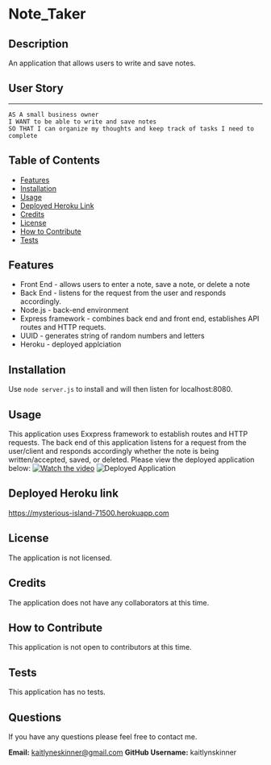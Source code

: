 # Note_Taker

## Description
An application that allows users to write and save notes.

## User Story
***
```
AS A small business owner
I WANT to be able to write and save notes
SO THAT I can organize my thoughts and keep track of tasks I need to complete
```

 ## Table of Contents
  * [Features](#features)
  * [Installation](#installation)
  * [Usage](#usage)
  * [Deployed Heroku Link](#deployedherokulink)
  * [Credits](#credits)
  * [License](#license)
  * [How to Contribute](#howtocontribute)
  * [Tests](#tests)
  
  ## Features
  * Front End - allows users to enter a note, save a note, or delete a note
  * Back End - listens for the request from the user and responds accordingly.
  * Node.js - back-end environment
  * Express framework - combines back end and front end, establishes API routes and HTTP requets.
  * UUID - generates string of random numbers and letters
  * Heroku - deployed applciation


  ## Installation
  Use ```node server.js``` to install and will then listen for localhost:8080.

  ## Usage 
  This application uses Exxpress framework to establish routes and HTTP requests. The back end of this application listens for a request from the user/client and responds accordingly whether the note is being written/accepted, saved, or deleted. Please view the deployed application below:
  [![Watch the video](https://img.youtube.com/vi//0.jpg)](https://www.youtube.com/watch?v=)
  ![Deployed Application](?raw=true)

  ## Deployed Heroku link
  https://mysterious-island-71500.herokuapp.com 

  ## License
  The application is not licensed.

  ## Credits
  The application does not have any collaborators at this time.
     
  ## How to Contribute
  This application is not open to contributors at this time.

  ## Tests
  This application has no tests.

  ## Questions
  If you have any questions please feel free to contact me.

  **Email:** kaitlyneskinner@gmail.com
  **GitHub Username:**  kaitlynskinner


